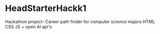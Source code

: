 # HeadStarterHackk1
Hackathon project- Career path finder for computer science majors
HTML CSS JS + open AI api's